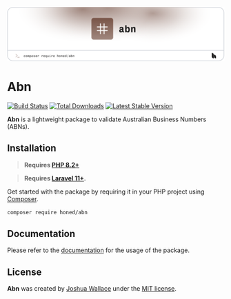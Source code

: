 <a href="https://honed.dev/abn">
    <picture>
        <source media="(prefers-color-scheme: dark)" srcset="art/header-dark.png">
        <img alt="" src="art/header-light.png">
    </picture>
</a>

# Abn

<p>
    <a href="https://github.com/honedlabs/abn/actions"><img src="https://github.com/honedlabs/abn/actions/workflows/tests.yml/badge.svg" alt="Build Status"></a>
    <a href="https://packagist.org/packages/honed/abn"><img src="https://img.shields.io/packagist/dt/honed/abn" alt="Total Downloads"></a>
    <a href="https://packagist.org/packages/honed/abn"><img src="https://img.shields.io/packagist/v/honed/abn" alt="Latest Stable Version"></a>
</p>

**Abn** is a lightweight package to validate Australian Business Numbers (ABNs).

## Installation

> **Requires [PHP 8.2+](https://php.net/releases/)**

> **Requires [Laravel 11+](https://laravel.com/docs/releases).**

Get started with the package by requiring it in your PHP project using [Composer](https://getcomposer.org/).

```bash
composer require honed/abn
```

## Documentation

Please refer to the [documentation](https://honed.dev/abn) for the usage of the package.

## License

**Abn** was created by [Joshua Wallace](https://joshua-wallace.com) under the [MIT license](https://opensource.org/licenses/MIT).